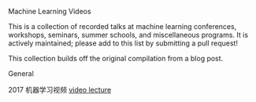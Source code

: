 Machine Learning Videos

This is a collection of recorded talks at machine learning conferences, workshops, seminars, summer schools, and miscellaneous programs. It is actively maintained; please add to this list by submitting a pull request!

This collection builds off the original compilation from a blog post.

General

2017
机器学习视频
[video lecture](http://videolectures.net/)

